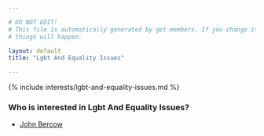 ```yaml
---

# DO NOT EDIT!
# This file is automatically generated by get-members. If you change it, bad
# things will happen.

layout: default
title: "Lgbt And Equality Issues"

---
```


{% include interests/lgbt-and-equality-issues.md %}

### Who is interested in Lgbt And Equality Issues?


* [John Bercow](members/john-bercow.html)
